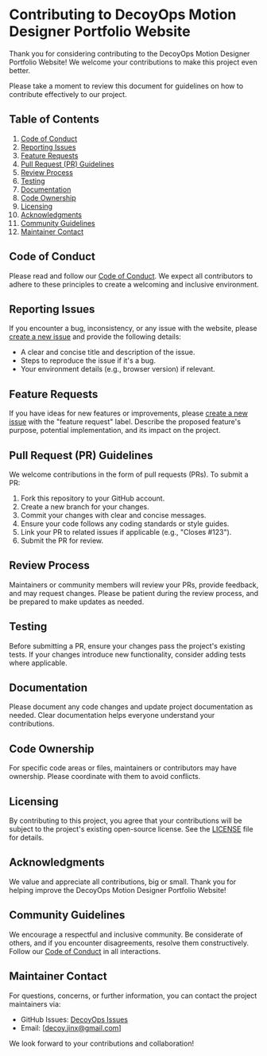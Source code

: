 # Contributing to DecoyOps Motion Designer Portfolio Website

Thank you for considering contributing to the DecoyOps Motion Designer Portfolio Website! We welcome your contributions to make this project even better.

Please take a moment to review this document for guidelines on how to contribute effectively to our project.

## Table of Contents

1. [Code of Conduct](#code-of-conduct)
2. [Reporting Issues](#reporting-issues)
3. [Feature Requests](#feature-requests)
4. [Pull Request (PR) Guidelines](#pull-request-pr-guidelines)
5. [Review Process](#review-process)
6. [Testing](#testing)
7. [Documentation](#documentation)
8. [Code Ownership](#code-ownership)
9. [Licensing](#licensing)
10. [Acknowledgments](#acknowledgments)
11. [Community Guidelines](#community-guidelines)
12. [Maintainer Contact](#maintainer-contact)

## Code of Conduct

Please read and follow our [Code of Conduct]([CODE_OF_CONDUCT.md](https://github.com/Jinx606/DecoyOps/blob/main/Code%20of%20Conduct)). We expect all contributors to adhere to these principles to create a welcoming and inclusive environment.

## Reporting Issues

If you encounter a bug, inconsistency, or any issue with the website, please [create a new issue](https://github.com/Jinx606/DecoyOps/issues/new) and provide the following details:

- A clear and concise title and description of the issue.
- Steps to reproduce the issue if it's a bug.
- Your environment details (e.g., browser version) if relevant.

## Feature Requests

If you have ideas for new features or improvements, please [create a new issue](https://github.com/Jinx606/DecoyOps/issues/new) with the "feature request" label. Describe the proposed feature's purpose, potential implementation, and its impact on the project.

## Pull Request (PR) Guidelines

We welcome contributions in the form of pull requests (PRs). To submit a PR:

1. Fork this repository to your GitHub account.
2. Create a new branch for your changes.
3. Commit your changes with clear and concise messages.
4. Ensure your code follows any coding standards or style guides.
5. Link your PR to related issues if applicable (e.g., "Closes #123").
6. Submit the PR for review.

## Review Process

Maintainers or community members will review your PRs, provide feedback, and may request changes. Please be patient during the review process, and be prepared to make updates as needed.

## Testing

Before submitting a PR, ensure your changes pass the project's existing tests. If your changes introduce new functionality, consider adding tests where applicable.

## Documentation

Please document any code changes and update project documentation as needed. Clear documentation helps everyone understand your contributions.

## Code Ownership

For specific code areas or files, maintainers or contributors may have ownership. Please coordinate with them to avoid conflicts.

## Licensing

By contributing to this project, you agree that your contributions will be subject to the project's existing open-source license. See the [LICENSE](https://github.com/Jinx606/DecoyOps/blob/main/Code-of-Conduct.md) file for details.

## Acknowledgments

We value and appreciate all contributions, big or small. Thank you for helping improve the DecoyOps Motion Designer Portfolio Website!

## Community Guidelines

We encourage a respectful and inclusive community. Be considerate of others, and if you encounter disagreements, resolve them constructively. Follow our [Code of Conduct]([CODE_OF_CONDUCT.md](https://github.com/Jinx606/DecoyOps/blob/main/Code%20of%20Conduct)) in all interactions.

## Maintainer Contact

For questions, concerns, or further information, you can contact the project maintainers via:

- GitHub Issues: [DecoyOps Issues](https://github.com/Jinx606/DecoyOps/issues)
- Email: [decoy.jinx@gmail.com]

We look forward to your contributions and collaboration!
